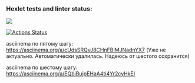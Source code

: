 ### Hexlet tests and linter status:

<a href="https://codeclimate.com/github/ThisisHappyEL/frontend-project-44/maintainability"><img src="https://api.codeclimate.com/v1/badges/570dd64a7da150406e4f/maintainability" /></a>

[![Actions Status](https://github.com/ThisisHappyEL/frontend-project-44/actions/workflows/hexlet-check.yml/badge.svg)](https://github.com/ThisisHappyEL/frontend-project-44/actions)

asciinema по пятому шагу: https://asciinema.org/a/cUdsSRQvJ8CHnFBiMJNadnYX7 (Уже не актуально. Автоматически удалилась. Надеюсь от шестого сохранится)

asciinema по шестому шагу: https://asciinema.org/a/EQbiBujpEHaA4ti4Yr2cyHkEI
